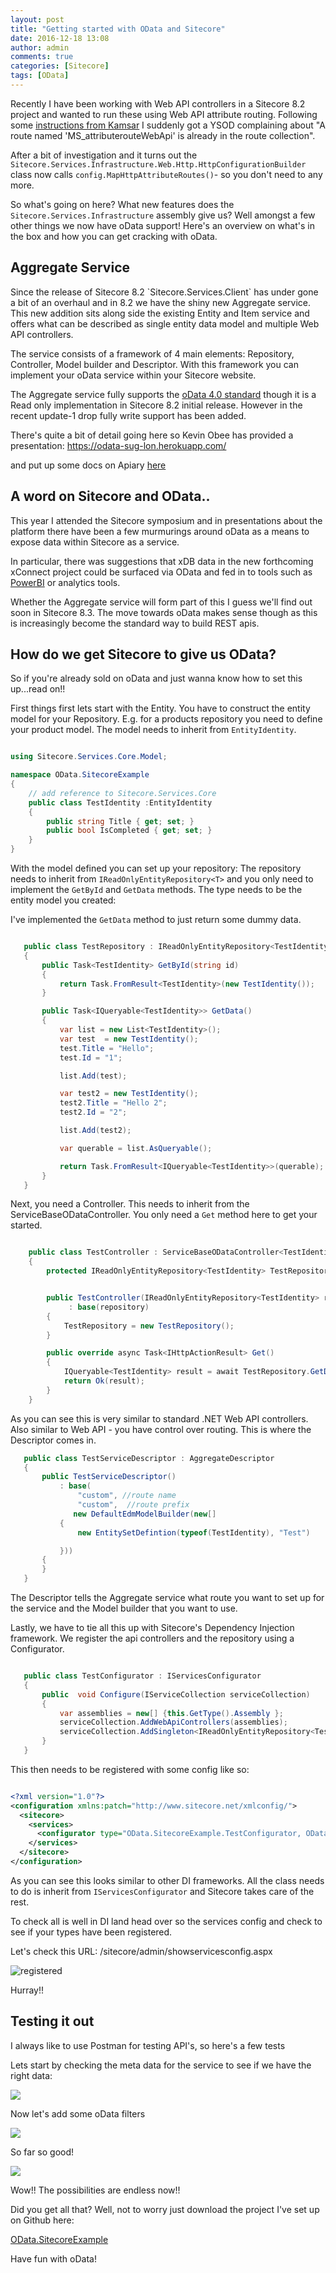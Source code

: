 ```yaml
---
layout: post
title: "Getting started with OData and Sitecore"
date: 2016-12-18 13:08
author: admin
comments: true
categories: [Sitecore]
tags: [OData]
---
```


<span class="dropcap">R</span>ecently I have been working with Web API controllers in a Sitecore 8.2 project and wanted to run these using Web API attribute routing.
Following some <a href="http://kamsar.net/index.php/2014/05/using-web-api-2-attribute-routing-with-sitecore/" target="_new"> instructions from Kamsar</a> I suddenly got a YSOD complaining about
"A route named 'MS_attributerouteWebApi' is already in the route collection".

After a bit of investigation and it turns out the `Sitecore.Services.Infrastructure.Web.Http.HttpConfigurationBuilder` class now calls `config.MapHttpAttributeRoutes()`- so you don't need to any more.

So what's going on here? What new features does the `Sitecore.Services.Infrastructure` assembly give us? Well amongst a few other things we now have oData support! Here's an overview on what's in the box and how you can get cracking with oData.


<!-- more -->
<h2>Aggregate Service</h2>
Since the release of Sitecore 8.2 `Sitecore.Services.Client` has under gone a bit of an overhaul and in 8.2 we have the shiny new Aggregate service.
This new addition sits along side the existing Entity and Item service and offers what can be described as single entity data model and multiple Web API controllers.

The service consists of a framework of 4 main elements: Repository, Controller, Model builder and Descriptor. With this framework you can implement your oData service within your Sitecore website.

The Aggregate service fully supports the <a href="http://www.odata.org/documentation/" target="_new">oData 4.0 standard</a> though it is a Read only implementation in Sitecore 8.2 initial release. However in the recent update-1 drop fully write support has been added.

There's quite a bit of detail going here so Kevin Obee has provided a presentation:  <a href="https://odata-sug-lon.herokuapp.com/" target="_new">https://odata-sug-lon.herokuapp.com/</a>

and put up some docs on Apiary <a href="http://docs.sscaggregateservice.apiary.io/#introduction/odata" target="_new">here</a>


<h2>A word on Sitecore and OData..</h2>
This year I attended the Sitecore symposium and in presentations about the platform there have been a few murmurings around oData as a means to expose data within Sitecore as a service.

In particular, there was suggestions that xDB data in the new forthcoming xConnect project could be surfaced via OData and fed in to tools such as <a href="https://powerbi.microsoft.com/en-us/" target="_new">PowerBI</a> or analytics tools.

Whether the Aggregate service will form part of this I guess we'll find out soon in Sitecore 8.3. The move towards oData makes sense though as this is increasingly become the standard way to build REST apis.



<h2>How do we get Sitecore to give us OData?</h2>
So if you're already sold on oData and just wanna know how to set this up...read on!!

First things first lets start with the Entity. You have to construct the entity model for your Repository.
E.g. for a products repository you need to define your product model. The model needs to inherit from `EntityIdentity`.

```csharp

using Sitecore.Services.Core.Model;

namespace OData.SitecoreExample
{
    // add reference to Sitecore.Services.Core
    public class TestIdentity :EntityIdentity
    {
        public string Title { get; set; }
        public bool IsCompleted { get; set; }
    }
}
```

With the model defined you can set up your repository:
The repository needs to inherit from `IReadOnlyEntityRepository<T>` and you only need to implement the `GetById` and `GetData` methods.
The type needs to be the entity model you created:

I've implemented the `GetData` method to just return some dummy data.


```csharp

   public class TestRepository : IReadOnlyEntityRepository<TestIdentity>
   {
       public Task<TestIdentity> GetById(string id)
       {
           return Task.FromResult<TestIdentity>(new TestIdentity());
       }

       public Task<IQueryable<TestIdentity>> GetData()
       {
           var list = new List<TestIdentity>();
           var test  = new TestIdentity();
           test.Title = "Hello";
           test.Id = "1";

           list.Add(test);

           var test2 = new TestIdentity();
           test2.Title = "Hello 2";
           test2.Id = "2";

           list.Add(test2);

           var querable = list.AsQueryable();

           return Task.FromResult<IQueryable<TestIdentity>>(querable);
       }
   }
```
Next, you need a Controller. This needs to inherit from the ServiceBaseODataController<T>. You only need a `Get` method here to get your started.

```csharp

    public class TestController : ServiceBaseODataController<TestIdentity>
    {
        protected IReadOnlyEntityRepository<TestIdentity> TestRepository { get; private set; }


        public TestController(IReadOnlyEntityRepository<TestIdentity> repository)
             : base(repository)
        {
            TestRepository = new TestRepository();
        }

        public override async Task<IHttpActionResult> Get()
        {
            IQueryable<TestIdentity> result = await TestRepository.GetData();
            return Ok(result);
        }
    }
```

As you can see this is very similar to standard .NET Web API controllers. Also similar to Web API - you have control over routing.
This is where the Descriptor comes in.

```csharp
   public class TestServiceDescriptor : AggregateDescriptor
   {
       public TestServiceDescriptor()
           : base(
               "custom", //route name
               "custom",  //route prefix
              new DefaultEdmModelBuilder(new[]
           {
               new EntitySetDefintion(typeof(TestIdentity), "Test")

           }))
       {
       }
   }
```

The Descriptor tells the Aggregate service what route you want to set up for the service and the Model builder that you want to use.

Lastly, we have to tie all this up with Sitecore's Dependency Injection framework.
We register the api controllers and the repository using a Configurator.

```csharp

   public class TestConfigurator : IServicesConfigurator
   {
       public  void Configure(IServiceCollection serviceCollection)
       {
           var assemblies = new[] {this.GetType().Assembly };
           serviceCollection.AddWebApiControllers(assemblies);
           serviceCollection.AddSingleton<IReadOnlyEntityRepository<TestIdentity>, TestRepository>();
       }
   }
```
This then needs to be registered with some config like so:

```xml

<?xml version="1.0"?>
<configuration xmlns:patch="http://www.sitecore.net/xmlconfig/">
  <sitecore>
    <services>
      <configurator type="OData.SitecoreExample.TestConfigurator, OData.SitecoreExample" />
    </services>
  </sitecore>
</configuration>
```

As you can see this looks similar to other DI frameworks. All the class needs to do is inherit from `IServicesConfigurator` and Sitecore takes care of the rest.

To check all is  well in DI land head over so the services config and check to see if your types have been registered.

Let's check this URL: /sitecore/admin/showservicesconfig.aspx

<img src="/assets/img/registered.PNG" alt="registered" />

Hurray!!

<h2>Testing it out</h2>
I always like to use Postman for testing API's, so here's a few tests

Lets start by checking the meta data for the service to see if we have the right data:

<img src="/assets/img/metadata.PNG" />

Now let's add some oData filters

<img src="/assets/img/test1.PNG" />

So far so good!

<img src="/assets/img/test2.PNG" />

Wow!! The possibilities are endless now!!

Did you get all that?
Well, not to worry just download the project I've set up on Github here:

<a href="https://github.com/ianjohngraham/Odata.SitecoreExample/tree/master/OData.SitecoreExample">OData.SitecoreExample</a>

Have fun with oData!

